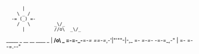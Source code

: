          |
        \ _ /
      -= (_) =-
        /   \         _\/_
          |           //o\  _\/_
   _____ _ __ __ ____ _ | __/o\\ _
 =-=-_-__=_-= _=_=-=_,-'|"'""-|-,_
  =- _=-=- -_=-=_,-"          |
    =- =- -=.--"
